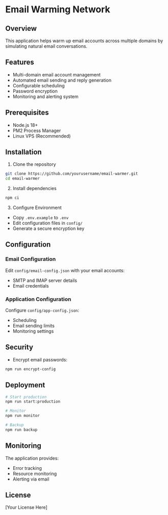 # Email Warming Network

## Overview
This application helps warm up email accounts across multiple domains by simulating natural email conversations.

## Features
- Multi-domain email account management
- Automated email sending and reply generation
- Configurable scheduling
- Password encryption
- Monitoring and alerting system

## Prerequisites
- Node.js 18+
- PM2 Process Manager
- Linux VPS (Recommended)

## Installation

1. Clone the repository
```bash
git clone https://github.com/yourusername/email-warmer.git
cd email-warmer
```

2. Install dependencies
```bash
npm ci
```

3. Configure Environment
- Copy `.env.example` to `.env`
- Edit configuration files in `config/`
- Generate a secure encryption key

## Configuration

### Email Configuration
Edit `config/email-config.json` with your email accounts:
- SMTP and IMAP server details
- Email credentials

### Application Configuration
Configure `config/app-config.json`:
- Scheduling
- Email sending limits
- Monitoring settings

## Security
- Encrypt email passwords:
```bash
npm run encrypt-config
```

## Deployment
```bash
# Start production
npm run start:production

# Monitor
npm run monitor

# Backup
npm run backup
```

## Monitoring
The application provides:
- Error tracking
- Resource monitoring
- Alerting via email

## License
[Your License Here]